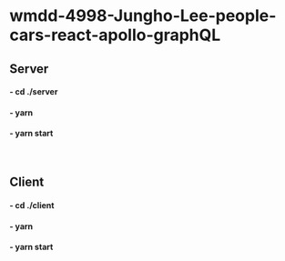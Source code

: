 # wmdd-4998-Jungho-Lee-people-cars-react-apollo-graphQL
## Server 
#### - cd ./server
#### - yarn
#### - yarn start
&nbsp;
## Client
#### - cd ./client
#### - yarn
#### - yarn start
